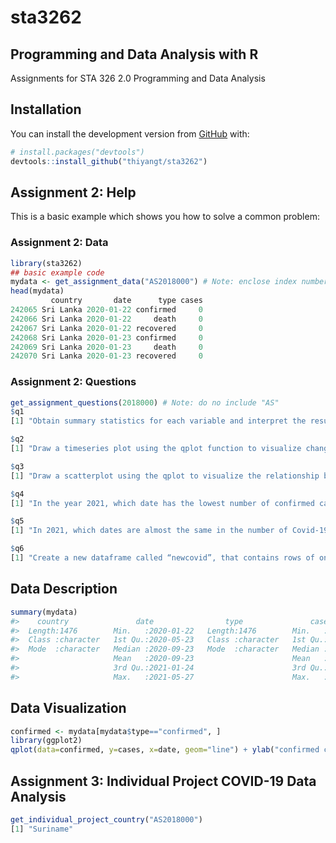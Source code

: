 
<!-- README.md is generated from README.Rmd. Please edit that file -->

# sta3262

## Programming and Data Analysis with R

<!-- badges: start -->
<!-- badges: end -->

Assignments for STA 326 2.0 Programming and Data Analysis

## Installation

You can install the development version from
[GitHub](https://github.com/) with:

``` r
# install.packages("devtools")
devtools::install_github("thiyangt/sta3262")
```

## Assignment 2: Help

This is a basic example which shows you how to solve a common problem:

### Assignment 2: Data

``` r
library(sta3262)
## basic example code
mydata <- get_assignment_data("AS2018000") # Note: enclose index number in ""
head(mydata)
         country       date      type cases
242065 Sri Lanka 2020-01-22 confirmed     0
242066 Sri Lanka 2020-01-22     death     0
242067 Sri Lanka 2020-01-22 recovered     0
242068 Sri Lanka 2020-01-23 confirmed     0
242069 Sri Lanka 2020-01-23     death     0
242070 Sri Lanka 2020-01-23 recovered     0
```

### Assignment 2: Questions

``` r
get_assignment_questions(2018000) # Note: do no include "AS"
$q1
[1] "Obtain summary statistics for each variable and interpret the results."

$q2
[1] "Draw a timeseries plot using the qplot function to visualize changes in Covid-19 death cases over time."

$q3
[1] "Draw a scatterplot using the qplot to visualize the relationship between Covid-19 confirmed cases and deaths. Compute the corresponding Pearson’s correlation coefficient."

$q4
[1] "In the year 2021, which date has the lowest number of confirmed cases?"

$q5
[1] "In 2021, which dates are almost the same in the number of Covid-19 confirmed cases?"

$q6
[1] "Create a new dataframe called “newcovid”, that contains rows of only confirmed cases."
```

## Data Description

``` r
summary(mydata)
#>    country               date                type               cases        
#>  Length:1476        Min.   :2020-01-22   Length:1476        Min.   :   -2.0  
#>  Class :character   1st Qu.:2020-05-23   Class :character   1st Qu.:    0.0  
#>  Mode  :character   Median :2020-09-23   Mode  :character   Median :    8.0  
#>                     Mean   :2020-09-23                      Mean   :  216.8  
#>                     3rd Qu.:2021-01-24                      3rd Qu.:  264.5  
#>                     Max.   :2021-05-27                      Max.   :11340.0
```

## Data Visualization

``` r
confirmed <- mydata[mydata$type=="confirmed", ]
library(ggplot2)
qplot(data=confirmed, y=cases, x=date, geom="line") + ylab("confirmed cases")
```

## Assignment 3: Individual Project COVID-19 Data Analysis

``` r
get_individual_project_country("AS2018000")
[1] "Suriname"
```
